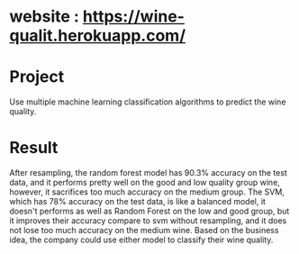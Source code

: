 # website : https://wine-qualit.herokuapp.com/

# Project
  Use multiple machine learning classification algorithms to predict the wine quality.
  
# Result
After resampling, the random forest model has 90.3% accuracy on the test data, and it performs pretty well on the good and low quality group wine, however, it sacrifices too much accuracy on the medium group. The SVM, which has 78% accuracy on the test data, is like a balanced model, it doesn't performs as well as Random Forest on the low and good group, but it improves their accuracy compare to svm without resampling, and it does not lose too much accuracy on the medium wine. Based on the business idea, the company could use either model to classify their wine quality.


